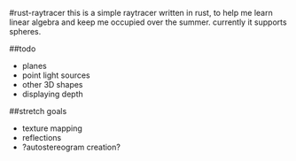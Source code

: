 #rust-raytracer
this is a simple raytracer written in rust, to help me learn linear algebra and keep me occupied over the summer.
currently it supports spheres.

##todo
* planes
* point light sources
* other 3D shapes
* displaying depth

##stretch goals
* texture mapping
* reflections
* ?autostereogram creation?
